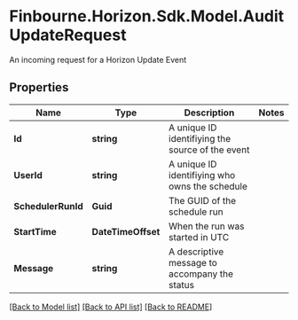 # Finbourne.Horizon.Sdk.Model.AuditUpdateRequest
An incoming request for a Horizon Update Event

## Properties

Name | Type | Description | Notes
------------ | ------------- | ------------- | -------------
**Id** | **string** | A unique ID identifiying the source of the event | 
**UserId** | **string** | A unique ID identifiying who owns the schedule | 
**SchedulerRunId** | **Guid** | The GUID of the schedule run | 
**StartTime** | **DateTimeOffset** | When the run was started in UTC | 
**Message** | **string** | A descriptive message to accompany the status | 

[[Back to Model list]](../README.md#documentation-for-models) [[Back to API list]](../README.md#documentation-for-api-endpoints) [[Back to README]](../README.md)

